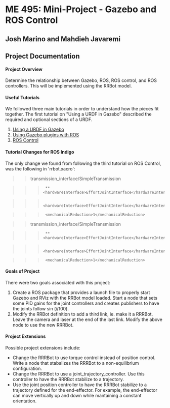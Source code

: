 ME 495: Mini-Project - Gazebo and ROS Control
=============================================

Josh Marino and Mahdieh Javaremi
--------------------------------


## Project Documentation ##


#### Project Overview ####
Determine the relationship between Gazebo, ROS, ROS control, and ROS controllers. This will be implemented using the RRBot model.


#### Useful Tutorials ####
We followed three main tutorials in order to understand how the pieces fit together. The first tutorial on "Using a URDF in Gazebo" described the required and optional sections of a URDF.

1. [Using a URDF in Gazebo](http://gazebosim.org/tutorials/?tut=ros_urdf")
2. [Using Gazebo plugins with ROS](http://gazebosim.org/tutorials?tut=ros_gzplugins)
3. [ROS Control](http://gazebosim.org/tutorials/?tut=ros_control)



#### Tutorial Changes for ROS Indigo ####
The only change we found from following the third tutorial on ROS Control, was the following in 'rrbot.xacro':

>  <transmission name="tran1">

>>    <type>transmission_interface/SimpleTransmission</type>

>>    **<joint name="joint1">**

>>>      **<hardwareInterface>EffortJointInterface</hardwareInterface>**

>>    **</joint>**

>>    <actuator name="motor1">

>>>      <hardwareInterface>EffortJointInterface</hardwareInterface>

>>>      <mechanicalReduction>1</mechanicalReduction>

>>    </actuator>

>  </transmission>

>  <transmission name="tran2">

>>    <type>transmission_interface/SimpleTransmission</type>

>>    **<joint name="joint2">**

>>>      **<hardwareInterface>EffortJointInterface</hardwareInterface>**

>>    **</joint>**

>>    <actuator name="motor2">

>>>      <hardwareInterface>EffortJointInterface</hardwareInterface>

>>>      <mechanicalReduction>1</mechanicalReduction>

>>    </actuator>

>  </transmission>


#### Goals of Project ####
There were two goals associated with this project:

1. Create a ROS package that provides a launch file to properly start Gazebo and RViz with the RRBot model loaded. Start a node that sets some PID gains for the joint controllers and creates publishers to have the joints follow sin (i/100).
2. Modify the RRBot definition to add a third link, ie. make it a RRRBot. Leave the camera and laser at the end of the last link. Modify the above node to use the new RRRBot.


#### Project Extensions ####
Possible project extensions include:

* Change the RRRBot to use torque control instead of position control. Write a node that stabalizes the RRRBot to a non-equilibrium configuration.
* Change the RRRBot to use a joint_trajectory_controller. Use this controller to have the RRRBot stabilize to a trajectory.
* Use the joint position controller to have the RRRBot stabilize to a trajectory defined for the end-effector. For example, the end-effector can move vertically up and down while mantaining a constant orientation.
